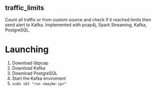## traffic_limits
Count all traffic or from custom source and check if it reached limits then send alert to Kafka. Implemented with pcap4j, Spark Streaming, Kafka, PostgreSQL.

# Launching
1. Download libpcap
2. Download Kafka
3. Download PostgreSQL
4. Start the Kafka enviroment
5. `sudo sbt "run <maybe-ip>"`
